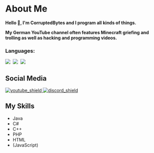 [youtube_shield]: https://img.shields.io/badge/YouTube-red
[discord_shield]: https://img.shields.io/badge/Discord-blue
[youtube]: https://youtube.com/c/CorruptedBytes
[discord]: https://discord.io/CorruptedBytes

# About Me
**Hello 👋,
I'm CorruptedBytes and I program all kinds of things.**

**My German YouTube channel often features Minecraft griefing and trolling as well as hacking and programming videos.**


### Languages:
<p><img src="https://github.com/yammadev/flag-icons/raw/master/png/RU@2x.png?raw=true" />&nbsp;&nbsp;<img src="https://github.com/yammadev/flag-icons/raw/master/png/DE@2x.png?raw=true" />&nbsp;&nbsp;<img src="https://github.com/yammadev/flag-icons/raw/master/png/GB@2x.png?raw=true" /></p>

## Social Media
[ ![youtube_shield][] ][youtube]
[ ![discord_shield][] ][discord]


## My Skills
- Java
- C#
- C++
- PHP
- HTML
- (JavaScript)
